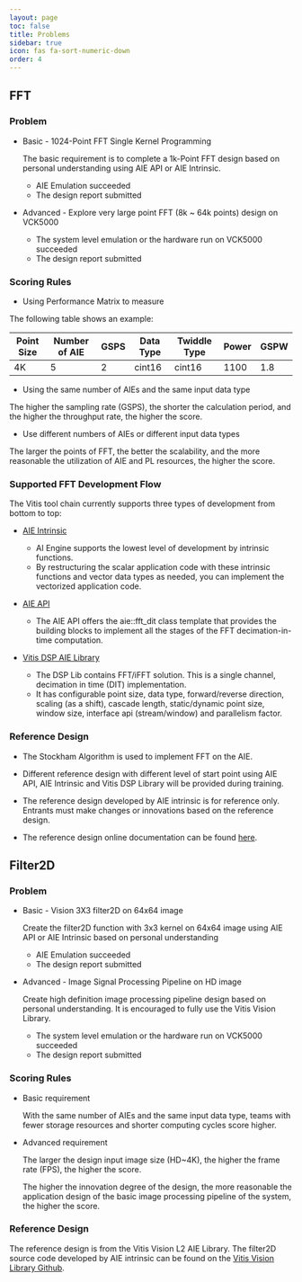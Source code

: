 ```yaml
---
layout: page
toc: false
title: Problems
sidebar: true
icon: fas fa-sort-numeric-down
order: 4
---
```

## FFT

### Problem

- Basic  - 1024-Point FFT Single Kernel Programming

    The basic requirement is to complete a 1k-Point FFT design based on  personal understanding using AIE API or AIE Intrinsic. 

    - AIE Emulation succeeded
    - The design report submitted

- Advanced  - Explore very large point FFT (8k ~ 64k points) design on VCK5000 

    - The system level emulation or the hardware run on VCK5000 succeeded
    - The design report submitted

### Scoring Rules 

- Using Performance Matrix to measure 

The following table shows an example:

| Point Size  | Number of AIE   | GSPS | Data Type | Twiddle Type |Power| GSPW 
|-------|--------|-------|---|---|---|---|
| 4K | 5 | 2 |cint16 |cint16|1100| 1.8|

- Using the same number of AIEs and the same input data type

The higher the sampling rate (GSPS), the shorter the calculation period, and the higher the throughput rate, the higher the score.

- Use different numbers of AIEs or different input data types

The larger the points of FFT, the better the scalability, and the more reasonable the utilization of AIE and PL resources, the higher the score.

### Supported FFT Development Flow 

The Vitis tool chain currently supports three types of development from bottom to top:

- [AIE Intrinsic](https://www.xilinx.com/htmldocs/xilinx2022_2/aiengine_intrinsics/intrinsics/index.html)
    - AI Engine supports the lowest level of development by intrinsic functions.
    - By restructuring the scalar application code with these intrinsic functions and vector data types as needed, you can implement the vectorized application code.

- [AIE API](https://www.xilinx.com/htmldocs/xilinx2022_2/aiengine_api/aie_api/doc/index.html)
    - The AIE API offers the aie::fft_dit class template that provides the building blocks to implement all the stages of the FFT decimation-in-time computation. 

- [Vitis DSP AIE Library](https://xilinx.github.io/Vitis_Libraries/dsp/2021.1/user_guide/L2/1-introduction.html#)
    - The DSP Lib contains FFT/iFFT solution. This is a single channel, decimation in time (DIT) implementation. 
    - It has configurable point size, data type, forward/reverse direction, scaling (as a shift), cascade length, static/dynamic point size, window size, interface api (stream/window) and parallelism factor. 

### Reference Design

- The Stockham Algorithm is used to implement FFT on the AIE.

- Different reference design with different level of start point using AIE API, AIE Intrinsic and Vitis DSP Library will be provided during training.

- The reference design developed by AIE intrinsic is for reference only. Entrants must make changes or innovations based on the reference design.

- The reference design online documentation can be found [here]( https://docs.xilinx.com/r/en-US/xapp1356-fft-ai-engine). 


## Filter2D

### Problem

-  Basic  -  Vision 3X3 filter2D on 64x64 image

    Create the filter2D function with 3x3 kernel on 64x64 image using AIE API or AIE Intrinsic based on personal understanding

    - AIE Emulation succeeded
    - The design report submitted

-  Advanced - Image Signal Processing Pipeline on HD image

    Create high definition image processing pipeline design based on personal understanding. It is encouraged to fully use the Vitis Vision Library.

    - The system level emulation or the hardware run on VCK5000 succeeded
    - The design report submitted

### Scoring Rules

- Basic requirement

    With the same number of AIEs and the same input data type, teams with fewer storage resources and shorter computing cycles score higher.

- Advanced requirement

    The larger the design input image size (HD~4K), the higher the frame rate (FPS), the higher the score.

    The higher the innovation degree of the design, the more reasonable the application design of the basic image processing pipeline of the system, the higher the score.

### Reference Design

The reference design is from the Vitis Vision L2 AIE Library. The filter2D source code developed by AIE intrinsic can be found on the [Vitis Vision Library Github](https://github.com/Xilinx/Vitis_Libraries/blob/main/vision/L1/include/aie/imgproc/xf_filter2d_aie.hpp).



